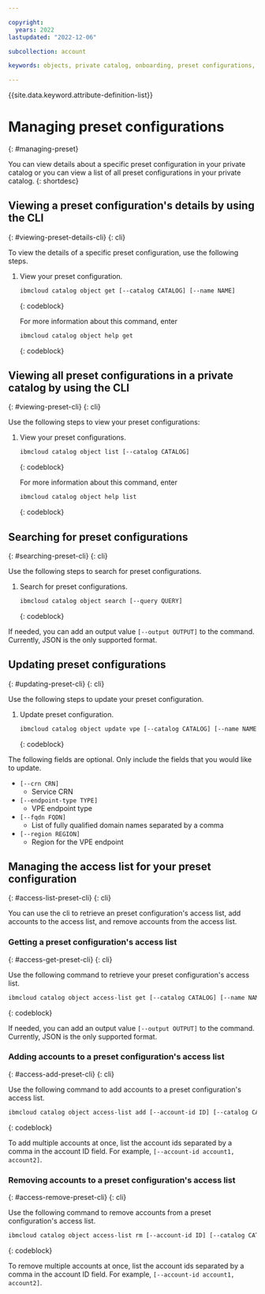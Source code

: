 ```yaml
---

copyright:
  years: 2022
lastupdated: "2022-12-06"

subcollection: account

keywords: objects, private catalog, onboarding, preset configurations, view preset configurations, preset

---
```


{{site.data.keyword.attribute-definition-list}}


# Managing preset configurations
{: #managing-preset}

You can view details about a specific preset configuration in your private catalog or you can view a list of all preset configurations in your private catalog.
{: shortdesc}

## Viewing a preset configuration's details by using the CLI
{: #viewing-preset-details-cli}
{: cli}

To view the details of a specific preset configuration, use the following steps.

1. View your preset configuration.
   ```bash
   ibmcloud catalog object get [--catalog CATALOG] [--name NAME]
   ```
   {: codeblock}

   For more information about this command, enter
   ```bash
   ibmcloud catalog object help get
   ```
   {: codeblock}

## Viewing all preset configurations in a private catalog by using the CLI
{: #viewing-preset-cli}
{: cli}

Use the following steps to view your preset configurations:

1. View your preset configurations.
   ```bash
   ibmcloud catalog object list [--catalog CATALOG]
   ```
   {: codeblock}

   For more information about this command, enter
   ```bash
   ibmcloud catalog object help list
   ```
   {: codeblock}

## Searching for preset configurations
{: #searching-preset-cli}
{: cli}

Use the following steps to search for preset configurations.

1. Search for preset configurations.
    ```bash
    ibmcloud catalog object search [--query QUERY]
    ```
    {: codeblock}

If needed, you can add an output value `[--output OUTPUT]` to the command. Currently, JSON is the only supported format.

## Updating preset configurations
{: #updating-preset-cli}
{: cli}

Use the following steps to update your preset configuration.

1. Update preset configuration.
    ```bash
    ibmcloud catalog object update vpe [--catalog CATALOG] [--name NAME]
    ```
    {: codeblock}

The following fields are optional. Only include the fields that you would like to update.

- `[--crn CRN]`
   - Service CRN
- `[--endpoint-type TYPE]`
   - VPE endpoint type
- `[--fqdn FQDN]`
   - List of fully qualified domain names separated by a comma
- `[--region REGION]`
   - Region for the VPE endpoint

## Managing the access list for your preset configuration
{: #access-list-preset-cli}
{: cli}

You can use the cli to retrieve an preset configuration's access list, add accounts to the access list, and remove accounts from the access list.

### Getting a preset configuration's access list
{: #access-get-preset-cli}
{: cli}

Use the following command to retrieve your preset configuration's access list.

```bash
ibmcloud catalog object access-list get [--catalog CATALOG] [--name NAME]
```
{: codeblock}

If needed, you can add an output value `[--output OUTPUT]` to the command. Currently, JSON is the only supported format.

### Adding accounts to a preset configuration's access list
{: #access-add-preset-cli}
{: cli}

Use the following command to add accounts to a preset configuration's access list.

```bash
ibmcloud catalog object access-list add [--account-id ID] [--catalog CATALOG] [--name NAME]
```
{: codeblock}

To add multiple accounts at once, list the account ids separated by a comma in the account ID field. For example, `[--account-id account1, account2]`.

### Removing accounts to a preset configuration's access list
{: #access-remove-preset-cli}
{: cli}

Use the following command to remove accounts from a preset configuration's access list.

```bash
ibmcloud catalog object access-list rm [--account-id ID] [--catalog CATALOG] [--name NAME]
```
{: codeblock}

To remove multiple accounts at once, list the account ids separated by a comma in the account ID field. For example, `[--account-id account1, account2]`.
